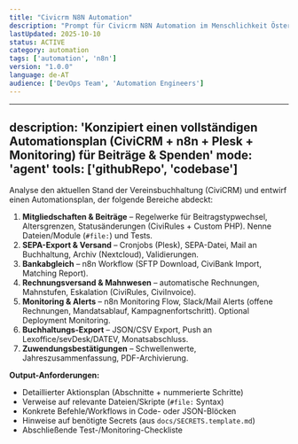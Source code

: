 ```yaml
---
title: "Civicrm N8N Automation"
description: "Prompt für Civicrm N8N Automation im Menschlichkeit Österreich Projekt"
lastUpdated: 2025-10-10
status: ACTIVE
category: automation
tags: ['automation', 'n8n']
version: "1.0.0"
language: de-AT
audience: ['DevOps Team', 'Automation Engineers']
---
```


---
description: 'Konzipiert einen vollständigen Automationsplan (CiviCRM + n8n + Plesk + Monitoring) für Beiträge & Spenden'
mode: 'agent'
tools: ['githubRepo', 'codebase']
---

Analyse den aktuellen Stand der Vereinsbuchhaltung (CiviCRM) und entwirf einen Automationsplan, der folgende Bereiche abdeckt:

1. **Mitgliedschaften & Beiträge** – Regelwerke für Beitragstypwechsel, Altersgrenzen, Statusänderungen (CiviRules + Custom PHP). Nenne Dateien/Module (`#file:`) und Tests.
2. **SEPA-Export & Versand** – Cronjobs (Plesk), SEPA-Datei, Mail an Buchhaltung, Archiv (Nextcloud), Validierungen.
3. **Bankabgleich** – n8n Workflow (SFTP Download, CiviBank Import, Matching Report).
4. **Rechnungsversand & Mahnwesen** – automatische Rechnungen, Mahnstufen, Eskalation (CiviRules, CiviInvoice).
5. **Monitoring & Alerts** – n8n Monitoring Flow, Slack/Mail Alerts (offene Rechnungen, Mandatsablauf, Kampagnenfortschritt). Optional Deployment Monitoring.
6. **Buchhaltungs-Export** – JSON/CSV Export, Push an Lexoffice/sevDesk/DATEV, Monatsabschluss.
7. **Zuwendungsbestätigungen** – Schwellenwerte, Jahreszusammenfassung, PDF-Archivierung.

**Output-Anforderungen:**
- Detaillierter Aktionsplan (Abschnitte + nummerierte Schritte)
- Verweise auf relevante Dateien/Skripte (`#file:` Syntax)
- Konkrete Befehle/Workflows in Code- oder JSON-Blöcken
- Hinweise auf benötigte Secrets (aus `docs/SECRETS.template.md`)
- Abschließende Test-/Monitoring-Checkliste
